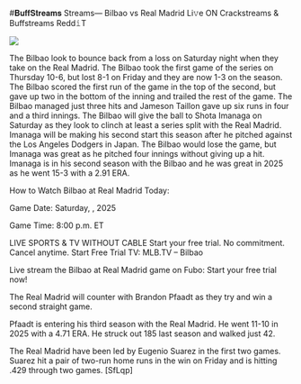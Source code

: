 #𝐁𝐮𝐟𝐟𝐒𝐭𝐫𝐞𝐚𝐦𝐬 Streams— Bilbao vs Real Madrid Li𝚟e ON Crackstreams & Buffstreams Redd𝚒T  
  
  
[![](https://i.imgur.com/qSNzIqt.png)](https://movie.rssnews.media/qoBxvQsaW.php)  
  
The Bilbao look to bounce back from a loss on Saturday night when they take on the Real Madrid. The Bilbao took the first game of the series on Thursday 10-6, but lost 8-1 on Friday and they are now 1-3 on the season. The Bilbao scored the first run of the game in the top of the second, but gave up two in the bottom of the inning and trailed the rest of the game. The Bilbao managed just three hits and Jameson Taillon gave up six runs in four and a third innings. The Bilbao will give the ball to Shota Imanaga on Saturday as they look to clinch at least a series split with the Real Madrid. Imanaga will be making his second start this season after he pitched against the Los Angeles Dodgers in Japan. The Bilbao would lose the game, but Imanaga was great as he pitched four innings without giving up a hit. Imanaga is in his second season with the Bilbao and he was great in 2025 as he went 15-3 with a 2.91 ERA.

How to Watch Bilbao at Real Madrid Today:

Game Date: Saturday, , 2025

Game Time: 8:00 p.m. ET

LIVE SPORTS & TV WITHOUT CABLE
Start your free trial. No commitment. Cancel anytime.
Start Free Trial
TV: MLB.TV – Bilbao

Live stream the Bilbao at Real Madrid game on Fubo: Start your free trial now!

The Real Madrid will counter with Brandon Pfaadt as they try and win a second straight game.

Pfaadt is entering his third season with the Real Madrid. He went 11-10 in 2025 with a 4.71 ERA. He struck out 185 last season and walked just 42.

The Real Madrid have been led by Eugenio Suarez in the first two games. Suarez hit a pair of two-run home runs in the win on Friday and is hitting .429 through two games. [SfLqp]